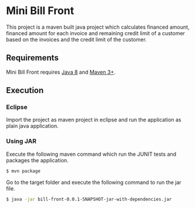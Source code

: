 # Mini Bill Front

This project is a maven built java project which calculates financed amount, financed amount for each invoice and remaining credit limit of a customer based on the invoices and the credit limit of the customer.

## Requirements
Mini Bill Front requires [Java 8](https://www.oracle.com/java/technologies/javase/javase-jdk8-downloads.html) and [Maven 3+](https://maven.apache.org/pom.html).

## Execution

### Eclipse

Import the project as maven project in eclipse and run the application as plain java application.

### Using JAR

Execute the following maven command which run the JUNIT tests and packages the application.

```sh
$ mvn package
```

Go to the target folder and execute the following command to run the jar file.

```sh
$ java -jar bill-front-0.0.1-SNAPSHOT-jar-with-dependencies.jar
```

